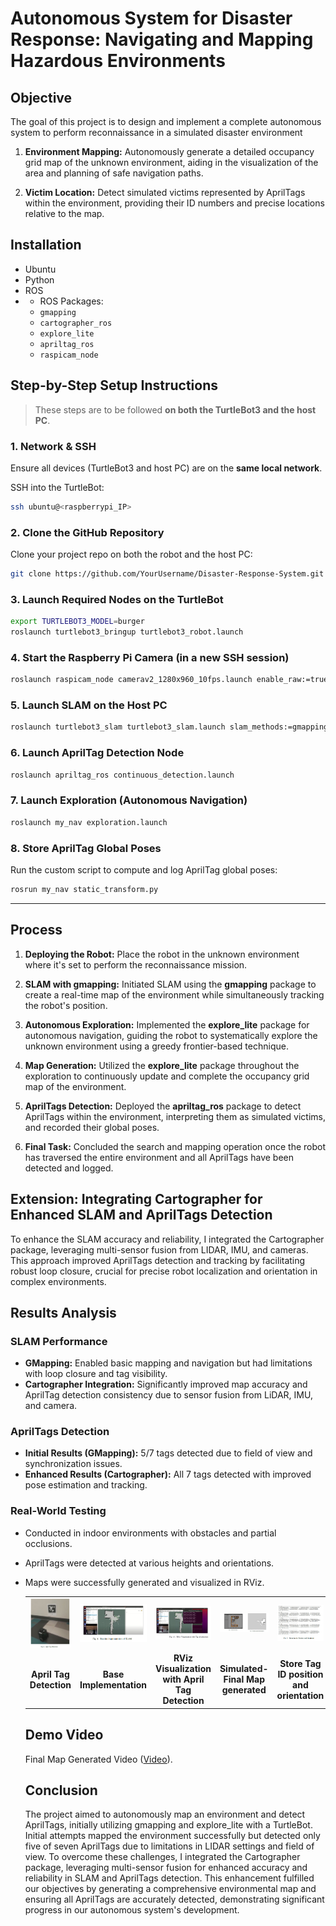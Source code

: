 # Autonomous System for Disaster Response: Navigating and Mapping Hazardous Environments

## Objective 

The goal of this project is to design and implement a complete autonomous system to perform reconnaissance in a simulated disaster environment

1. **Environment Mapping:** Autonomously generate a detailed occupancy grid map of the unknown environment, aiding in the visualization of the area and planning of safe navigation paths.

2. **Victim Location:** Detect simulated victims represented by AprilTags within the environment, providing their ID numbers and precise locations relative to the map.


## Installation

- Ubuntu
- Python
- ROS
- - ROS Packages:
  - `gmapping`
  - `cartographer_ros`
  - `explore_lite`
  - `apriltag_ros`
  - `raspicam_node`

## Step-by-Step Setup Instructions

> These steps are to be followed **on both the TurtleBot3 and the host PC**.

### 1. Network & SSH
Ensure all devices (TurtleBot3 and host PC) are on the **same local network**.

SSH into the TurtleBot:
```bash
ssh ubuntu@<raspberrypi_IP>
````

### 2. Clone the GitHub Repository

Clone your project repo on both the robot and the host PC:

```bash
git clone https://github.com/YourUsername/Disaster-Response-System.git
```

### 3. Launch Required Nodes on the TurtleBot

```bash
export TURTLEBOT3_MODEL=burger
roslaunch turtlebot3_bringup turtlebot3_robot.launch
```

### 4. Start the Raspberry Pi Camera (in a new SSH session)

```bash
roslaunch raspicam_node camerav2_1280x960_10fps.launch enable_raw:=true
```

### 5. Launch SLAM on the Host PC

```bash
roslaunch turtlebot3_slam turtlebot3_slam.launch slam_methods:=gmapping
```

### 6. Launch AprilTag Detection Node

```bash
roslaunch apriltag_ros continuous_detection.launch
```

### 7. Launch Exploration (Autonomous Navigation)

```bash
roslaunch my_nav exploration.launch
```

### 8. Store AprilTag Global Poses

Run the custom script to compute and log AprilTag global poses:

```bash
rosrun my_nav static_transform.py
```

---

## Process

1. **Deploying the Robot:** Place the robot in the unknown environment where it's set to perform the reconnaissance mission.

2. **SLAM with gmapping:** Initiated SLAM using the **gmapping** package to create a real-time map of the environment while simultaneously tracking the robot's position.

3. **Autonomous Exploration:** Implemented the **explore_lite** package for autonomous navigation, guiding the robot to systematically explore the unknown environment using a greedy frontier-based technique.

4. **Map Generation:** Utilized the **explore_lite** package throughout the exploration to continuously update and complete the occupancy grid map of the environment.

5. **AprilTags Detection:** Deployed the **apriltag_ros** package to detect AprilTags within the environment, interpreting them as simulated victims, and recorded their global poses.

6. **Final Task:** Concluded the search and mapping operation once the robot has traversed the entire environment and all AprilTags have been detected and logged.


## Extension: Integrating Cartographer for Enhanced SLAM and AprilTags Detection

To enhance the SLAM accuracy and reliability, I integrated the Cartographer package, leveraging multi-sensor fusion from LIDAR, IMU, and cameras. This approach improved AprilTags detection and tracking by facilitating robust loop closure, crucial for precise robot localization and orientation in complex environments.

## Results Analysis

### SLAM Performance

* **GMapping:** Enabled basic mapping and navigation but had limitations with loop closure and tag visibility.
* **Cartographer Integration:** Significantly improved map accuracy and AprilTag detection consistency due to sensor fusion from LiDAR, IMU, and camera.

### AprilTags Detection

* **Initial Results (GMapping):** 5/7 tags detected due to field of view and synchronization issues.
* **Enhanced Results (Cartographer):** All 7 tags detected with improved pose estimation and tracking.

### Real-World Testing

* Conducted in indoor environments with obstacles and partial occlusions.
* AprilTags were detected at various heights and orientations.
* Maps were successfully generated and visualized in RViz.

  <table>
  <tr>
    <td><img src="Results/April Tags Detection.png" alt="April Tag Detection" width="300"/></td>
    <td><img src="Results/Base Implementation.png" alt="Base Implementation" width="300"/></td>
    <td><img src="Results/RViz Visualization with April Tag Detection.png" alt="RViz Visualization with April Tag Detection" width="300"/></td>
    <td><img src="Results/Simulated-Final Map generated.png" alt="Simulated-Final Map generated" width="300"/></td>
    <td><img src="Results/Store Tag ID position and orientation.png" alt="Store Tag ID position and orientation" width="300"/></td>
  </tr>
  <tr>
    <td align="center"><b>April Tag Detection</b></td>
    <td align="center"><b>Base Implementation</b></td>
    <td align="center"><b>RViz Visualization with April Tag Detection</b></td>
    <td align="center"><b>Simulated-Final Map generated</b></td>
    <td align="center"><b>Store Tag ID position and orientation</b></td>
  </tr>
</table>

## Demo Video

Final Map Generated Video ([Video](https://drive.google.com/file/d/17HE_GB1wYgHbF5wFgd2fsNIIPePF50jQ/view?usp=drive_link)).


## Conclusion

The project aimed to autonomously map an environment and detect AprilTags, initially utilizing gmapping and explore_lite with a TurtleBot. Initial attempts mapped the environment successfully but detected only five of seven AprilTags due to limitations in LIDAR settings and field of view. To overcome these challenges, I integrated the Cartographer package, leveraging multi-sensor fusion for enhanced accuracy and reliability in SLAM and AprilTags detection. This enhancement fulfilled our objectives by generating a comprehensive environmental map and ensuring all AprilTags are accurately detected, demonstrating significant progress in our autonomous system's development.
